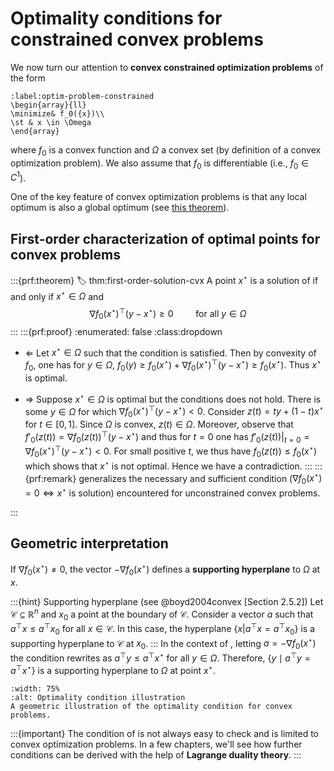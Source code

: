 # Optimality conditions for constrained convex problems

We now turn our attention to **convex constrained optimization problems** of the form
```{math}
:label:optim-problem-constrained
\begin{array}{ll}
\minimize& f_0({x})\\
\st & x \in \Omega
\end{array}
```
where $f_0$ is a convex function and $\Omega$ a convex set (by definition of a convex optimization problem). We also assume that $f_0$ is differentiable (i.e., $f_0 \in C^1$).

One of the key feature of convex optimization problems is that any local optimum is also a global optimum (see [this theorem](#thm:uniqueness_cvx)).


## First-order characterization of optimal points for convex problems
:::{prf:theorem}
:label: thm:first-order-solution-cvx
A point ${x}^\star$ is a solution of [](#optim-problem-constrained) if and only if ${x}^\star \in \Omega$ and
$$
\label{eq:supporting-hyperplane-cdt}
\nabla f_0({x}^\star)^\top ({y}-{x}^\star) \geq 0\qquad \text{ for all }{y} \in \Omega
$$
:::
:::{prf:proof}
:enumerated: false
:class:dropdown
- ${\Leftarrow}$ Let ${x}^\star\in \Omega$ such that the condition is satisfied. Then by convexity of $f_0$, one has for ${y} \in \Omega$, $f_0({y}) \geq f_0({x}^\star) + \nabla f_0({x}^\star)^\top ({y}-{x}^\star) \geq f_0({x}^\star)$. Thus ${x}^\star$ is optimal. 

- ${\Rightarrow}$ Suppose ${x}^\star \in \Omega$ is optimal but the conditions does not hold. There is some ${y} \in \Omega$ for which $\nabla f_0({x}^\star)^\top ({y} - {x}^\star) < 0$.
Consider ${z}(t) = t {y} + (1-t){x}^\star$ for $t \in [0, 1]$. Since $\Omega$ is convex, ${z}(t) \in \Omega$.
Moreover, observe that $f'_0({z}(t)) = \nabla f_0({z}(t))^\top ({y}-{x}^\star)$ and thus for $t=0$ one has $f'_0({z}(t))\vert_{t=0} = \nabla f_0({x}^\star)^\top ({y}-{x}^\star) < 0$.
For small positive $t$, we thus have $f_0({z}(t)) \leq f_0({x}^\star)$ which shows that ${x}^\star$ is not optimal. Hence we have a contradiction.
:::
:::{prf:remark}
[](#thm:first-order-solution-cvx) generalizes the necessary and sufficient condition ($\nabla f_0({x}^\star) = 0 \Leftrightarrow {x}^\star$ is solution) encountered for unconstrained convex problems.

:::
## Geometric interpretation
If $\nabla f_0({x}^\star) \neq 0$, the vector $-\nabla f_0({x}^\star)$ defines a **supporting hyperplane** to $\Omega$ at ${x}$.

:::{hint} Supporting hyperplane (see @boyd2004convex [Section 2.5.2])
Let $\mathcal{C} \subseteq \mathbb{R}^n$ and $x_0$ a point at the boundary of $\mathcal{C}$. Consider a vector $a$ such that $a^\top x \leq a^\top x_0$ for all $x \in \mathcal{C}$. In this case, the hyperplane $\lbrace x \vert a^\top x = a^\top x_0\rbrace$ is a supporting hyperplane to $\mathcal{C}$ at $x_0$. 
:::
In the context of [](#thm:first-order-solution-cvx), letting $a = -\nabla f_0(x^\star)$ the condition [](#eq:supporting-hyperplane-cdt) rewrites as ${a}^\top {y} \leq {a}^\top {x}^\star$ for all $y \in \Omega$. Therefore, 
$\lbrace {y} \mid {a}^\top {y} = {a}^\top {x}^\star \rbrace$ is a supporting hyperplane to $\Omega$ at point $x^\star$.

```{figure} figures/optimality-condition-convex.png
:width: 75%
:alt: Optimality condition illustration
A geometric illustration of the optimality condition for convex problems.
```

:::{important}
The condition of [](#thm:first-order-solution-cvx) is not always easy to check and is limited to convex optimization problems. 
In a few chapters, we'll see how further conditions can be derived with the help of **Lagrange duality theory**. 
:::